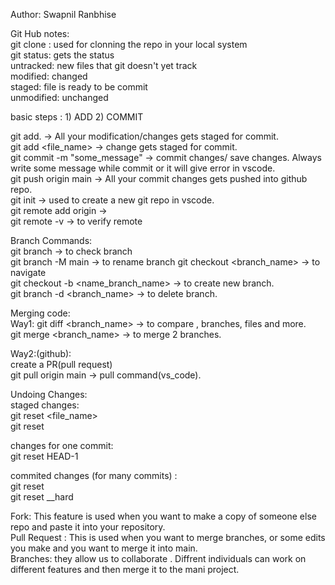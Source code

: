 

Author: Swapnil Ranbhise

Git Hub notes:<br>
git clone : used for clonning the repo in your local system <br>
git status: gets the status <br>
untracked: new files that git doesn't yet track <br>
modified: changed <br>
staged: file is ready to be commit <br>
unmodified: unchanged <br>

basic steps : 1) ADD 2) COMMIT <br>

git add. -> All your modification/changes gets staged for commit. <br>
git add <file_name> -> change gets staged for commit. <br>
git commit -m "some_message" -> commit changes/ save changes. Always write some message while commit or it will give error in vscode. <br>
git push origin main -> All your commit changes gets pushed into github repo.<br>
git init -> used to create a new git repo in vscode.<br>
git remote add origin <link> -> <br>
git remote -v -> to verify remote <br>

Branch Commands: <br>
git branch -> to check branch <br>
git branch -M main -> to rename branch
git checkout <branch_name>  ->  to navigate <br>
git checkout -b <name_branch_name> -> to create new branch. <br>
git branch -d <branch_name> -> to delete branch. <br>

Merging code: <br>
Way1:
git diff <branch_name> -> to compare , branches, files and more. <br>
git merge <branch_name> -> to merge 2 branches. <br>

Way2:(github): <br>
create a PR(pull request) <br>
git pull origin main -> pull command(vs_code).<br>

Undoing Changes: <br>
staged changes:<br>
git reset <file_name> <br>
git reset   <br>

changes for one commit: <br>
git reset HEAD-1 <br>

commited changes (for many commits) :<br>
git reset <commit hash> <br>
git reset __hard <commit hash> <br>

Fork: This feature is used when you want to make a copy of someone else repo and paste it into your repository.<br>
Pull Request : This is used when you want to merge branches, or some edits you make and you want to merge it into main.<br>
Branches: they allow us to collaborate . Diffrent individuals can work on different features and then merge it to the mani project. <br>







